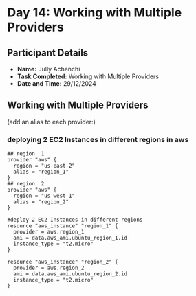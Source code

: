 # Day 14: Working with Multiple Providers

## Participant Details

- **Name:** Jully Achenchi
- **Task Completed:** Working with Multiple Providers
- **Date and Time:** 29/12/2024

## Working with Multiple Providers

(add an alias to each provider:)

### deploying 2 EC2 Instances in different regions in aws
```hcl
## region  1 
provider "aws" {
  region = "us-east-2"
  alias = "region_1"
}
## region  2
provider "aws" {
  region = "us-west-1"
  alias = "region_2"
}

#deploy 2 EC2 Instances in different regions
resource "aws_instance" "region_1" {
  provider = aws.region_1
  ami = data.aws_ami.ubuntu_region_1.id
  instance_type = "t2.micro"
}

resource "aws_instance" "region_2" {
  provider = aws.region_2
  ami = data.aws_ami.ubuntu_region_2.id
  instance_type = "t2.micro"
}

```

